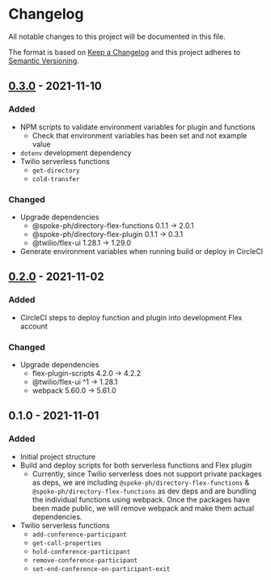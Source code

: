 # Changelog

All notable changes to this project will be documented in this file.

The format is based on [Keep a Changelog](http://keepachangelog.com/)
and this project adheres to [Semantic Versioning](http://semver.org/).

## [0.3.0] - 2021-11-10
### Added
- NPM scripts to validate environment variables for plugin and functions
  - Check that environment variables has been set and not example value
- `dotenv` development dependency
- Twilio serverless functions
  - `get-directory`
  - `cold-transfer`

### Changed
- Upgrade dependencies
  - @spoke-ph/directory-flex-functions   0.1.1  →   2.0.1
  - @spoke-ph/directory-flex-plugin      0.1.1  →   0.3.1
  - @twilio/flex-ui                     1.28.1  →  1.29.0
- Generate environment variables when running build or deploy in CircleCI

## [0.2.0] - 2021-11-02
### Added
- CircleCI steps to deploy function and plugin into development Flex account

### Changed
- Upgrade dependencies
  - flex-plugin-scripts                  4.2.0  →   4.2.2
  - @twilio/flex-ui                         ^1  →  1.28.1
  - webpack                             5.60.0  →  5.61.0

## 0.1.0 - 2021-11-01
### Added
- Initial project structure
- Build and deploy scripts for both serverless functions and Flex plugin
  - Currently, since Twilio serverless does not support private packages as deps, we are including `@spoke-ph/directory-flex-functions` & `@spoke-ph/directory-flex-functions` as dev deps and are bundling the individual functions using webpack. Once the packages have been made public, we will remove webpack and make them actual dependencies.
- Twilio serverless functions
  - `add-conference-participant`
  - `get-call-properties`
  - `hold-conference-participant`
  - `remove-conference-participant`
  - `set-end-conference-on-participant-exit`

[0.3.0]: https://github.com/spoke-ph/twilio-flex-spoke-directory-plugin/compare/v0.2.0...v0.3.0
[0.2.0]: https://github.com/spoke-ph/twilio-flex-spoke-directory-plugin/compare/v0.1.0...v0.2.0
